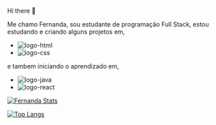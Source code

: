  Hi there 🤗
 
 Me chamo Fernanda, sou estudante de programação Full Stack, estou estudando e criando alguns projetos em,
 
 - <img src="https://img.shields.io/badge/HTML-239120?style=for-the-badge&logo=html5&logoColor=white" alt="logo-html"/>
 - <img src="https://img.shields.io/badge/CSS-239120?&style=for-the-badge&logo=css3&logoColor=white" alt="logo-css"/>
 
 e tambem iniciando o aprendizado em,
 
 - <img src="https://img.shields.io/badge/JavaScript-F7DF1E?style=for-the-badge&logo=javascript&logoColor=black" alt="logo-java"/>
 - <img src="https://img.shields.io/badge/React-20232A?style=for-the-badge&logo=react&logoColor=61DAFB" alt="logo-react"/>
 
 [![Fernanda Stats](https://github-readme-stats.vercel.app/api?username=ferpantoja)](https://github.com/anuraghazra/github-readme-stats)
 
 [![Top Langs](https://github-readme-stats.vercel.app/api/top-langs/?username=Ferpantoja)](https://github.com/anuraghazra/github-readme-stats)
